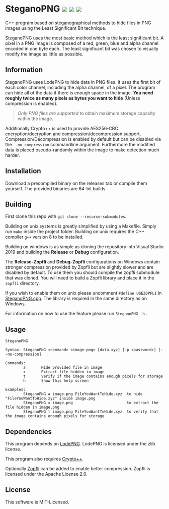 SteganoPNG
![](https://img.shields.io/github/downloads/Dola-Shuvi/SteganoPNG/total?color=brightgreen)
![](https://img.shields.io/github/v/release/Dola-Shuvi/SteganoPNG?include_prereleases)
![](https://img.shields.io/badge/platform-linux--64%20%7C%20win--64-lightgray)
=================

C++ program based on steganographical methods to hide files in PNG images using the Least Significant Bit technique.

SteganoPNG uses the most basic method which is the least significant bit. A pixel in a PNG image is composed of a red, green, blue and alpha channel encoded in one byte each.
 The least significant bit was chosen to visually modify the image as little as possible.


Information
-----------

SteganoPNG uses LodePNG to hide data in PNG files. It uses the first bit of each color channel, including the alpha channel, of a pixel. 
The program can hide all of the data if there is enough space in the image. **You need roughly twice as many pixels as bytes you want to hide** (Unless compression is enabled).

> *Only PNG files are supported* to obtain maximum storage capacity within the image.

Additionally Crypto++ is used to provide AES256-CBC encryption/decryption and compression/decompression support. Compression/Decompression is enabled by default but can be disabled via the `--no-compression` commandline argument.
Furthermore the modified data is placed pseudo-randomly within the image to make detection much harder.

Installation
------------

Download a precompiled binary on the releases tab or compile them yourself. The provided binaries are 64-bit builds.

Building
-----

First clone this repo with `git clone --recurse-submodules`.

Building on unix systems is greatly simplified by using a Makefile.  Simply run `make` inside the project folder. Building on unix requires the C++ compiler `g++` version 8 to be installed.

Building on windows is as simple as cloning the repository into Visual Studio 2019 and building the **Release** or **Debug** configuration.

The **Release-Zopfli** and **Debug-Zopfli** configurations on Windows contain stronger compression provided by Zopfli but are slightly slower and are disabled by default. To use them you should compile the zopfli submodule that was cloned. You will need to build a Zopfli library and place it in the `zopfli` directory.

If you wish to enable them on unix please uncomment `#define USEZOPFLI` in [SteganoPNG.cpp](https://github.com/Dola-Shuvi/SteganoPNG/blob/master/Steganography/SteganoPNG.cpp). The library is required in the same directory as on Windows.

 For information on how to use the feature please run `SteganoPNG -h` .

Usage
-----

```
SteganoPNG

Syntax: SteganoPNG <command> <image.png> [data.xyz] [-p <password>] [--no-compression]

Commands:
        a       Hide provided file in image
        x       Extract file hidden in image
        t       Verify if the image contains enough pixels for storage
        h       Show this help screen

Examples:
        SteganoPNG a image.png FileYouWantToHide.xyz  to hide "FileYouWantToHide.xyz" inside image.png
        SteganoPNG x image.png                        to extract the file hidden in image.png
        SteganoPNG t image.png FileYouWantToHide.xyz  to verify that the image contains enough pixels for storage
```

Dependencies
-------

This program depends on [LodePNG](https://github.com/lvandeve/lodepng).
LodePNG is licensed under the zlib license.

This program also requires [Crypto++](https://github.com/weidai11/cryptopp).

Optionally [Zopfli](https://github.com/google/zopfli) can be added to enable better compression. Zopfli is licensed under the Apache License 2.0.


License
-------

This software is MIT-Licensed.
